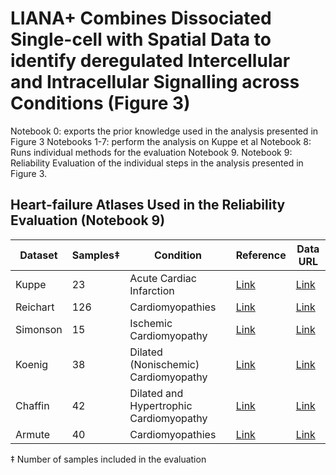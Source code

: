 # LIANA+ Combines Dissociated Single-cell with Spatial Data to identify deregulated Intercellular and Intracellular Signalling across Conditions (Figure 3)

Notebook 0: exports the prior knowledge used in the analysis presented in Figure 3
Notebooks 1-7: perform the analysis on Kuppe et al
Notebook 8: Runs individual methods for the evaluation Notebook 9.
Notebook 9: Reliability Evaluation of the individual steps in the analysis presented in Figure 3.

## Heart-failure Atlases Used in the Reliability Evaluation (Notebook 9)

| Dataset   | Samples‡ | Condition                        | Reference | Data URL                                                                                      |
|-----------|-----------|----------------------------------|-----------|------------------------------------------------------------------------------------------------|
| Kuppe     | 23        | Acute Cardiac Infarction         | [Link](https://www.nature.com/articles/s41586-022-05060-x)        | [Link](https://cellxgene.cziscience.com/collections/8191c283-0816-424b-9b61-c3e1d6258a77)    |
| Reichart  | 126       | Cardiomyopathies                | [Link](https://www.science.org/doi/10.1126/science.abo1984)       | [Link](https://cellxgene.cziscience.com/collections/e75342a8-0f3b-4ec5-8ee1-245a23e0f7cb)    |
| Simonson  | 15        | Ischemic Cardiomyopathy         | [Link](https://www.sciencedirect.com/science/article/pii/S2211124723000979?via%3Dihub)       | [Link](https://singlecell.broadinstitute.org/single_cell/study/SCP1849/)                      |
| Koenig    | 38        | Dilated (Nonischemic) Cardiomyopathy | [Link](https://www.nature.com/articles/s44161-022-00028-6) | [Link](https://www.ncbi.nlm.nih.gov/geo/query/acc.cgi?acc=GSE183852)                         |
| Chaffin   | 42        | Dilated and Hypertrophic Cardiomyopathy | [Link](https://www.nature.com/articles/s41586-022-04817-8) | [Link](https://singlecell.broadinstitute.org/single_cell/study/SCP1303/)                     |
| Armute    | 40        | Cardiomyopathies                | [Link](https://www.nature.com/articles/s44161-023-00260-8)       | [Link](https://www.ncbi.nlm.nih.gov/geo/query/acc.cgi?acc=GSE226314)                          |

‡ Number of samples included in the evaluation
